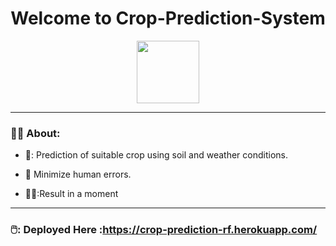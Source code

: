 
<h1 align="center">Welcome to Crop-Prediction-System</h1><div id="header" align="center">
  
  <img src="https://media.giphy.com/media/MBcoOvZdZVURXPedwC/giphy.gif" width="100"/>
</div>


---
### :woman_technologist: About: 
- 🍁: Prediction of suitable crop using soil and weather conditions.

- :seedling: Minimize human errors.

- 🧑‍🌾:Result in a moment
---
### 🖱️: Deployed Here :https://crop-prediction-rf.herokuapp.com/
